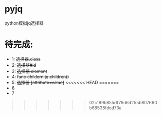 # pyjq
python模拟jq选择器
# 待完成:
- 1: ~~选择器.class~~
- 2: ~~选择器#id~~
- 3: ~~选择器 element~~
- 4: ~~func childern jq.children()~~
- 5: ~~选择器 [attribute=value]~~
<<<<<<< HEAD
=======
- 6
- 7
>>>>>>> 02c199b855df79d6d255b807660b68538fdcd73a
